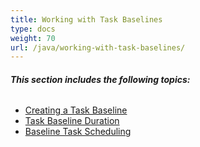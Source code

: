 ```yaml
---
title: Working with Task Baselines
type: docs
weight: 70
url: /java/working-with-task-baselines/
---
```


###### **This section includes the following topics:** 
- [Creating a Task Baseline](/tasks/java/creating-a-task-baseline-html/)
- [Task Baseline Duration](/tasks/java/task-baseline-duration-html/)
- [Baseline Task Scheduling](/tasks/java/baseline-task-scheduling-html/)
